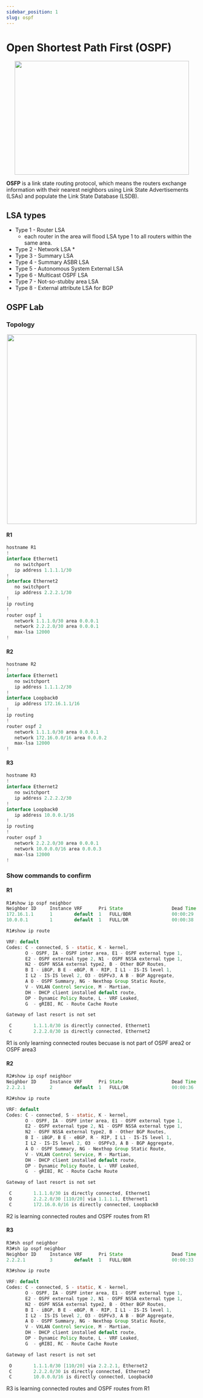 ```yaml
---
sidebar_position: 1
slug: ospf
---
```


# Open Shortest Path First (OSPF)

<p align="center">
    <img width="460" height="300" src="/netdb/img/networkdiagrams/OSPF.svg"/>
</p>

**OSFP** is a link state routing protocol, which means the routers exchange information with their nearest neighbors using Link State Advertisements (LSAs) and populate the Link State Database (LSDB). 

## LSA types 

* Type 1 - Router LSA 
    * each router in the area will flood LSA type 1 to all routers within the same area. 
* Type 2 - Network LSA
    * 
* Type 3 - Summary LSA
* Type 4 - Summary ASBR LSA
* Type 5 - Autonomous System External LSA
* Type 6 - Multicast OSPF LSA
* Type 7 - Not-so-stubby area LSA
* Type 8 - External attribute LSA for BGP

## OSPF Lab 


### Topology

<p align="center">
    <img width="500" height="500" src="/netdb/img/networkdiagrams/OSPFLab.svg"/>
</p>

#### R1

```java
hostname R1
!
interface Ethernet1
   no switchport
   ip address 1.1.1.1/30
!
interface Ethernet2
   no switchport
   ip address 2.2.2.1/30
!
ip routing
!
router ospf 1
   network 1.1.1.0/30 area 0.0.0.1
   network 2.2.2.0/30 area 0.0.0.1
   max-lsa 12000
!
```

#### R2

```java
hostname R2
!
interface Ethernet1
   no switchport
   ip address 1.1.1.2/30
!
interface Loopback0
   ip address 172.16.1.1/16
!
ip routing
!
router ospf 2
   network 1.1.1.0/30 area 0.0.0.1
   network 172.16.0.0/16 area 0.0.0.2
   max-lsa 12000
!
```

#### R3

```java
hostname R3
!
interface Ethernet2
   no switchport
   ip address 2.2.2.2/30
!
interface Loopback0
   ip address 10.0.0.1/16
!
ip routing
!
router ospf 3
   network 2.2.2.0/30 area 0.0.0.1
   network 10.0.0.0/16 area 0.0.0.3
   max-lsa 12000
!
```

### Show commands to confirm 

#### R1

```java
R1#show ip ospf neighbor
Neighbor ID     Instance VRF      Pri State                  Dead Time   Address         Interface
172.16.1.1      1        default  1   FULL/BDR               00:00:29    1.1.1.2         Ethernet1
10.0.0.1        1        default  1   FULL/DR                00:00:38    2.2.2.2         Ethernet2

R1#show ip route

VRF: default
Codes: C - connected, S - static, K - kernel,
       O - OSPF, IA - OSPF inter area, E1 - OSPF external type 1,
       E2 - OSPF external type 2, N1 - OSPF NSSA external type 1,
       N2 - OSPF NSSA external type2, B - Other BGP Routes,
       B I - iBGP, B E - eBGP, R - RIP, I L1 - IS-IS level 1,
       I L2 - IS-IS level 2, O3 - OSPFv3, A B - BGP Aggregate,
       A O - OSPF Summary, NG - Nexthop Group Static Route,
       V - VXLAN Control Service, M - Martian,
       DH - DHCP client installed default route,
       DP - Dynamic Policy Route, L - VRF Leaked,
       G  - gRIBI, RC - Route Cache Route

Gateway of last resort is not set

 C        1.1.1.0/30 is directly connected, Ethernet1
 C        2.2.2.0/30 is directly connected, Ethernet2

```
R1 is only learning connected routes becuase is not part of OSPF area2 or OSPF area3

#### R2
```java
R2#show ip ospf neighbor
Neighbor ID     Instance VRF      Pri State                  Dead Time   Address         Interface
2.2.2.1         2        default  1   FULL/DR                00:00:36    1.1.1.1         Ethernet1

R2#show ip route

VRF: default
Codes: C - connected, S - static, K - kernel,
       O - OSPF, IA - OSPF inter area, E1 - OSPF external type 1,
       E2 - OSPF external type 2, N1 - OSPF NSSA external type 1,
       N2 - OSPF NSSA external type2, B - Other BGP Routes,
       B I - iBGP, B E - eBGP, R - RIP, I L1 - IS-IS level 1,
       I L2 - IS-IS level 2, O3 - OSPFv3, A B - BGP Aggregate,
       A O - OSPF Summary, NG - Nexthop Group Static Route,
       V - VXLAN Control Service, M - Martian,
       DH - DHCP client installed default route,
       DP - Dynamic Policy Route, L - VRF Leaked,
       G  - gRIBI, RC - Route Cache Route

Gateway of last resort is not set

 C        1.1.1.0/30 is directly connected, Ethernet1
 O        2.2.2.0/30 [110/20] via 1.1.1.1, Ethernet1
 C        172.16.0.0/16 is directly connected, Loopback0
```

R2 is learning connected routes and OSPF routes from R1

#### R3
```java
R3#sh ospf neighbor
R3#sh ip ospf neighbor
Neighbor ID     Instance VRF      Pri State                  Dead Time   Address         Interface
2.2.2.1         3        default  1   FULL/BDR               00:00:33    2.2.2.1         Ethernet2

R3#show ip route

VRF: default
Codes: C - connected, S - static, K - kernel,
       O - OSPF, IA - OSPF inter area, E1 - OSPF external type 1,
       E2 - OSPF external type 2, N1 - OSPF NSSA external type 1,
       N2 - OSPF NSSA external type2, B - Other BGP Routes,
       B I - iBGP, B E - eBGP, R - RIP, I L1 - IS-IS level 1,
       I L2 - IS-IS level 2, O3 - OSPFv3, A B - BGP Aggregate,
       A O - OSPF Summary, NG - Nexthop Group Static Route,
       V - VXLAN Control Service, M - Martian,
       DH - DHCP client installed default route,
       DP - Dynamic Policy Route, L - VRF Leaked,
       G  - gRIBI, RC - Route Cache Route

Gateway of last resort is not set

 O        1.1.1.0/30 [110/20] via 2.2.2.1, Ethernet2
 C        2.2.2.0/30 is directly connected, Ethernet2
 C        10.0.0.0/16 is directly connected, Loopback0
```

R3 is learning connected routes and OSPF routes from R1